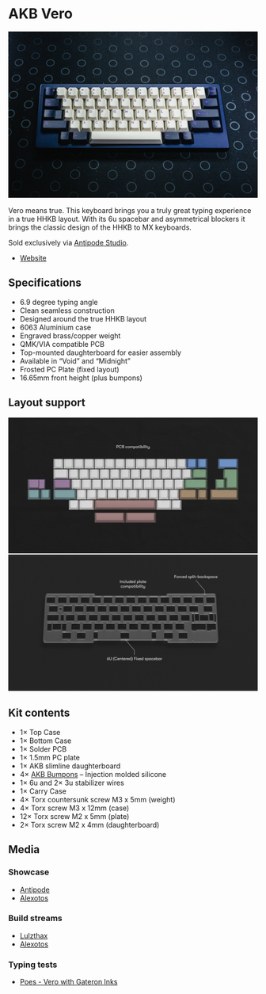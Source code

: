 # AKB Vero

[![AKB OGR](./images/vero.jpg)](./images/vero.jpg)

Vero means true. This keyboard brings you a truly great typing experience in a true HHKB layout. With its 6u spacebar and asymmetrical blockers it brings the classic design of the HHKB to MX keyboards.

Sold exclusively via [Antipode Studio](https://www.antipode.no/products/akb-vero).

* [Website](https://alchemistkeyboards.com/projects/keyboards/vero/)

## Specifications

* 6.9 degree typing angle
* Clean seamless construction
* Designed around the true HHKB layout
* 6063 Aluminium case
* Engraved brass/copper weight
* QMK/VIA compatible PCB
* Top-mounted daughterboard for easier assembly
* Available in “Void” and “Midnight”
* Frosted PC Plate (fixed layout)
* 16.65mm front height (plus bumpons)

## Layout support
[![PCB layout support](./images/PCB-compat.png)](./images/PCB-compat.png)
[![Plate layout support](./images/plate-compat.png)](./images/plate-compat.png)

## Kit contents

* 1× Top Case
* 1× Bottom Case
* 1× Solder PCB
* 1× 1.5mm PC plate
* 1× AKB slimline daughterboard
* 4× [AKB Bumpons](../akb-repo/feet) – Injection molded silicone
* 1× 6u and 2× 3u stabilizer wires
* 1× Carry Case
* 4× Torx countersunk screw M3 x 5mm (weight)
* 4× Torx screw M3 x 12mm (case)
* 12× Torx screw M2 x 5mm (plate)
* 2× Torx screw M2 x 4mm (daughterboard)

## Media

### Showcase
* [Antipode](https://www.youtube.com/watch?v=uqEc-omd_7k)
* [Alexotos](https://www.youtube.com/watch?v=KnBZ_xWmKAg)


### Build streams
* [Lulzthax](https://www.youtube.com/watch?v=5WctjDuRTno)
* [Alexotos](https://www.youtube.com/watch?v=J3E9D6jxPEQ)

### Typing tests
* [Poes - Vero with Gateron Inks](https://www.youtube.com/watch?v=S4EZzdk6aKU)
